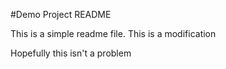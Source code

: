 #Demo Project README

This is a simple readme file.
This is a modification

Hopefully this isn't a problem

